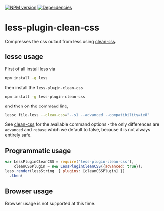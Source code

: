 [![NPM version](https://badge.fury.io/js/less-plugin-clean-css.svg)](http://badge.fury.io/js/less-plugin-clean-css) [![Dependencies](https://david-dm.org/less/less-plugin-clean-css.svg)](https://david-dm.org/less/less-plugin-clean-css)

# less-plugin-clean-css

Compresses the css output from less using [clean-css](https://github.com/jakubpawlowicz/clean-css).

## lessc usage

First of all install less via

```bash
npm install -g less
```

then install the `less-plugin-clean-css`

```bash
npm install -g less-plugin-clean-css
```

and then on the command line,

```bash
lessc file.less --clean-css="--s1 --advanced --compatibility=ie8"
```

See [clean-css](https://github.com/jakubpawlowicz/clean-css/tree/v3.0.1#how-to-use-clean-css-programmatically) for the available command options - the only differences are `advanced` and `rebase` which we default to false, because it is not always entirely safe.

## Programmatic usage

```js
var LessPluginCleanCSS = require('less-plugin-clean-css'),
    cleanCSSPlugin = new LessPluginCleanCSS({advanced: true});
less.render(lessString, { plugins: [cleanCSSPlugin] })
  .then(
```

## Browser usage

Browser usage is not supported at this time.
